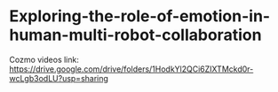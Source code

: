 # Exploring-the-role-of-emotion-in-human-multi-robot-collaboration
Cozmo videos link: https://drive.google.com/drive/folders/1HodkYl2QCi6ZIXTMckd0r-wcLgb3odLU?usp=sharing

